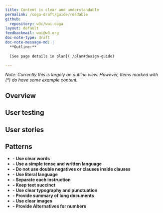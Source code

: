 ```yaml
---
title: Content is clear and understandable
permalink: /coga-draft/guide/readable
github:
  repository: w3c/wai-coga
layout: default
feedbackmail: wai@w3.org
doc-note-type: draft
doc-note-message-md: |
  **Outline:**
      
  [See page details in plan](./plan#design-guide)

---
```

*Note: Currently this is largely an outline view. However, Items marked with (\*) do have some example content.*

## Overview

## User testing

## User stories

## Patterns

- **[]() - Use clear words**
- **[]() - Use a simple tense and written language**
- **[]() - Do not use double negatives or clauses inside clauses**
- **[]() - Use literal language**
- **[]() - Separate each instruction**
- **[]() - Keep text succinct**
- **[]() - Use clear typography and punctuation**
- **[]() - Provide summary of long documents**
- **[]() - Use clear images**
- **[]() - Provide Alternatives for numbers**
